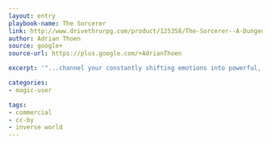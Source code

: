 ```yaml
---
layout: entry
playbook-name: The Sorcerer
link: http://www.drivethrurpg.com/product/125358/The-Sorcerer--A-Dungeon-World-Playbook
author: Adrian Thoen
source: google+
source-url: https://plus.google.com/+AdrianThoen

excerpt: '"...channel your constantly shifting emotions into powerful, wild magic with unusual results. So open up your heart, get in touch with your emotions, and let the magic fly!"'

categories:
- magic-user

tags:
- commercial
- cc-by
- inverse world
---
```

